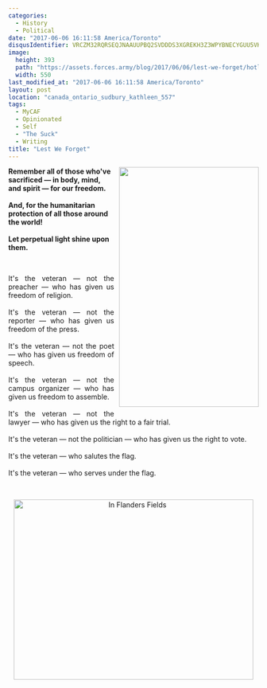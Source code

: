 ```yaml
---
categories:
  - History
  - Political
date: "2017-06-06 16:11:58 America/Toronto"
disqusIdentifier: VRCZM32RQRSEQJNAAUUPBQ2SVDDDS3XGREKH3Z3WPYBNECYGUU5VK95GUKXA64H3P43V9A2RES3FMHCN9A9M8V2A2JDSGHTPKYCA
image:
  height: 393
  path: "https://assets.forces.army/blog/2017/06/06/lest-we-forget/hotlink-ok/freedom-has-a-price_550x393.png"
  width: 550
last_modified_at: "2017-06-06 16:11:58 America/Toronto"
layout: post
location: "canada_ontario_sudbury_kathleen_557"
tags:
  - MyCAF
  - Opinionated
  - Self
  - "The Suck"
  - Writing
title: "Lest We Forget"
---
```


<img alt="" height="482" src="{{ site.uri.assets }}/blog/2017/06/06/lest-we-forget/never-forget_281x482.png"
  style="border: 0px; float: right; margin-bottom: 10px; margin-left: 10px;" width="281" />
<p style="font-weight: bolder;">
  Remember all of those who've sacrificed &#8212; in body, mind, and spirit &#8212; for our freedom.<br />
  &nbsp;<br />
  And, for the humanitarian protection of all those around the world!<br />
  &nbsp;<br />
  Let perpetual light shine upon them.
</p>
<p>
  &nbsp;
</p>
<p style="text-align: justify;">
  It's the veteran &#8212; not the preacher &#8212; who has given us freedom of religion.<br />
  &nbsp;<br />
  It's the veteran &#8212; not the reporter &#8212; who has given us freedom of the press.<br />
  &nbsp;<br />
  It's the veteran &#8212; not the poet &#8212; who has given us freedom of speech.<br />
  &nbsp;<br />
  It's the veteran &#8212; not the campus organizer &#8212; who has given us freedom to assemble.<br />
  &nbsp;<br />
  It's the veteran &#8212; not the lawyer &#8212; who has given us the right to a fair trial.<br />
  &nbsp;<br />
  It's the veteran &#8212; not the politician &#8212; who has given us the right to vote.<br />
  &nbsp;<br />
  It's the veteran &#8212; who salutes the flag.<br />
  &nbsp;<br />
  It's the veteran &#8212; who serves under the flag.
</p>
<p>
  &nbsp;
</p>
<p style="text-align: center;">
  <a href="{{ site.uri.assets }}/blog/2017/06/06/lest-we-forget/In-Flanders-Fields_2272x1704.png" rel="me" target="_blank" title="In Flanders Fields"><img
    alt="In Flanders Fields" height="362" src="{{ site.uri.assets }}/blog/2017/06/06/lest-we-forget/In-Flanders-Fields_0482x0362.png"
    style="border: 0px; display: block; margin-left: auto; margin-right: auto;" width="482" /></a>
</p>

